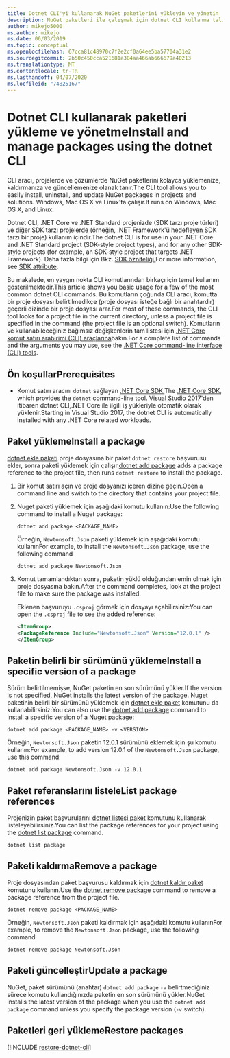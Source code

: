 ```yaml
---
title: Dotnet CLI'yi kullanarak NuGet paketlerini yükleyin ve yönetin
description: NuGet paketleri ile çalışmak için dotnet CLI kullanma talimatları.
author: mikejo5000
ms.author: mikejo
ms.date: 06/03/2019
ms.topic: conceptual
ms.openlocfilehash: 67cca81c48970c7f2e2cf0a64ee5ba57704a31e2
ms.sourcegitcommit: 2b50c450cca521681a384aa466ab666679a40213
ms.translationtype: MT
ms.contentlocale: tr-TR
ms.lasthandoff: 04/07/2020
ms.locfileid: "74825167"
---
```

# <a name="install-and-manage-packages-using-the-dotnet-cli"></a><span data-ttu-id="17b8e-103">Dotnet CLI kullanarak paketleri yükleme ve yönetme</span><span class="sxs-lookup"><span data-stu-id="17b8e-103">Install and manage packages using the dotnet CLI</span></span>

<span data-ttu-id="17b8e-104">CLI aracı, projelerde ve çözümlerde NuGet paketlerini kolayca yüklemenize, kaldırmanıza ve güncellemenize olanak tanır.</span><span class="sxs-lookup"><span data-stu-id="17b8e-104">The CLI tool allows you to easily install, uninstall, and update NuGet packages in projects and solutions.</span></span> <span data-ttu-id="17b8e-105">Windows, Mac OS X ve Linux'ta çalışır.</span><span class="sxs-lookup"><span data-stu-id="17b8e-105">It runs on Windows, Mac OS X, and Linux.</span></span>

<span data-ttu-id="17b8e-106">Dotnet CLI, .NET Core ve .NET Standard projenizde (SDK tarzı proje türleri) ve diğer SDK tarzı projelerde (örneğin, .NET Framework'ü hedefleyen SDK tarzı bir proje) kullanım içindir.</span><span class="sxs-lookup"><span data-stu-id="17b8e-106">The dotnet CLI is for use in your .NET Core and .NET Standard project (SDK-style project types), and for any other SDK-style projects (for example, an SDK-style project that targets .NET Framework).</span></span> <span data-ttu-id="17b8e-107">Daha fazla bilgi için Bkz. [SDK özniteliği.](/dotnet/core/tools/csproj#additions)</span><span class="sxs-lookup"><span data-stu-id="17b8e-107">For more information, see [SDK attribute](/dotnet/core/tools/csproj#additions).</span></span>

<span data-ttu-id="17b8e-108">Bu makalede, en yaygın nokta CLI komutlarından birkaçı için temel kullanım gösterilmektedir.</span><span class="sxs-lookup"><span data-stu-id="17b8e-108">This article shows you basic usage for a few of the most common dotnet CLI commands.</span></span> <span data-ttu-id="17b8e-109">Bu komutların çoğunda CLI aracı, komutta bir proje dosyası belirtilmedikçe (proje dosyası isteğe bağlı bir anahtardır) geçerli dizinde bir proje dosyası arar.</span><span class="sxs-lookup"><span data-stu-id="17b8e-109">For most of these commands, the CLI tool looks for a project file in the current directory, unless a project file is specified in the command (the project file is an optional switch).</span></span> <span data-ttu-id="17b8e-110">Komutların ve kullanabileceğiniz bağımsız değişkenlerin tam listesi için [.NET Core komut satırı arabirimi (CLI) araçlarına](../reference/dotnet-commands.md)bakın.</span><span class="sxs-lookup"><span data-stu-id="17b8e-110">For a complete list of commands and the arguments you may use, see the [.NET Core command-line interface (CLI) tools](../reference/dotnet-commands.md).</span></span>

## <a name="prerequisites"></a><span data-ttu-id="17b8e-111">Ön koşullar</span><span class="sxs-lookup"><span data-stu-id="17b8e-111">Prerequisites</span></span>

- <span data-ttu-id="17b8e-112">Komut satırı aracını `dotnet` sağlayan [.NET Core SDK.](https://www.microsoft.com/net/download/)</span><span class="sxs-lookup"><span data-stu-id="17b8e-112">The [.NET Core SDK](https://www.microsoft.com/net/download/), which provides the `dotnet` command-line tool.</span></span> <span data-ttu-id="17b8e-113">Visual Studio 2017'den itibaren dotnet CLI,.NET Core ile ilgili iş yükleriyle otomatik olarak yüklenir.</span><span class="sxs-lookup"><span data-stu-id="17b8e-113">Starting in Visual Studio 2017, the dotnet CLI is automatically installed with any .NET Core related workloads.</span></span>

## <a name="install-a-package"></a><span data-ttu-id="17b8e-114">Paket yükleme</span><span class="sxs-lookup"><span data-stu-id="17b8e-114">Install a package</span></span>

<span data-ttu-id="17b8e-115">[dotnet ekle paketi](/dotnet/core/tools/dotnet-add-package?tabs=netcore2x) proje dosyasına bir paket `dotnet restore` başvurusu ekler, sonra paketi yüklemek için çalışır.</span><span class="sxs-lookup"><span data-stu-id="17b8e-115">[dotnet add package](/dotnet/core/tools/dotnet-add-package?tabs=netcore2x) adds a package reference to the project file, then runs `dotnet restore` to install the package.</span></span>

1. <span data-ttu-id="17b8e-116">Bir komut satırı açın ve proje dosyanızı içeren dizine geçin.</span><span class="sxs-lookup"><span data-stu-id="17b8e-116">Open a command line and switch to the directory that contains your project file.</span></span>

2. <span data-ttu-id="17b8e-117">Nuget paketi yüklemek için aşağıdaki komutu kullanın:</span><span class="sxs-lookup"><span data-stu-id="17b8e-117">Use the following command to install a Nuget package:</span></span>

    ```dotnetcli
    dotnet add package <PACKAGE_NAME>
    ```

    <span data-ttu-id="17b8e-118">Örneğin, `Newtonsoft.Json` paketi yüklemek için aşağıdaki komutu kullanın</span><span class="sxs-lookup"><span data-stu-id="17b8e-118">For example, to install the `Newtonsoft.Json` package, use the following command</span></span>

    ```dotnetcli
    dotnet add package Newtonsoft.Json
    ```

3. <span data-ttu-id="17b8e-119">Komut tamamlandıktan sonra, paketin yüklü olduğundan emin olmak için proje dosyasına bakın.</span><span class="sxs-lookup"><span data-stu-id="17b8e-119">After the command completes, look at the project file to make sure the package was installed.</span></span>

   <span data-ttu-id="17b8e-120">Eklenen başvuruyu `.csproj` görmek için dosyayı açabilirsiniz:</span><span class="sxs-lookup"><span data-stu-id="17b8e-120">You can open the `.csproj` file to see the added reference:</span></span>

    ```xml
   <ItemGroup>
    <PackageReference Include="Newtonsoft.Json" Version="12.0.1" />
   </ItemGroup>
    ```

## <a name="install-a-specific-version-of-a-package"></a><span data-ttu-id="17b8e-121">Paketin belirli bir sürümünü yükleme</span><span class="sxs-lookup"><span data-stu-id="17b8e-121">Install a specific version of a package</span></span>

<span data-ttu-id="17b8e-122">Sürüm belirtilmemişse, NuGet paketin en son sürümünü yükler.</span><span class="sxs-lookup"><span data-stu-id="17b8e-122">If the version is not specified, NuGet installs the latest version of the package.</span></span> <span data-ttu-id="17b8e-123">Nuget paketinin belirli bir sürümünü yüklemek için [dotnet ekle paket](/dotnet/core/tools/dotnet-add-package?tabs=netcore2x) komutunu da kullanabilirsiniz:</span><span class="sxs-lookup"><span data-stu-id="17b8e-123">You can also use the [dotnet add package](/dotnet/core/tools/dotnet-add-package?tabs=netcore2x) command to install a specific version of a Nuget package:</span></span>

```dotnetcli
dotnet add package <PACKAGE_NAME> -v <VERSION>
```

<span data-ttu-id="17b8e-124">Örneğin, `Newtonsoft.Json` paketin 12.0.1 sürümünü eklemek için şu komutu kullanın:</span><span class="sxs-lookup"><span data-stu-id="17b8e-124">For example, to add version 12.0.1 of the `Newtonsoft.Json` package, use this command:</span></span>

```dotnetcli
dotnet add package Newtonsoft.Json -v 12.0.1
```

## <a name="list-package-references"></a><span data-ttu-id="17b8e-125">Paket referanslarını listele</span><span class="sxs-lookup"><span data-stu-id="17b8e-125">List package references</span></span>

<span data-ttu-id="17b8e-126">Projenizin paket başvurularını [dotnet listesi paket](/dotnet/core/tools/dotnet-list-package?tabs=netcore2x) komutunu kullanarak listeleyebilirsiniz.</span><span class="sxs-lookup"><span data-stu-id="17b8e-126">You can list the package references for your project using the [dotnet list package](/dotnet/core/tools/dotnet-list-package?tabs=netcore2x) command.</span></span>

```dotnetcli
dotnet list package
```

## <a name="remove-a-package"></a><span data-ttu-id="17b8e-127">Paketi kaldırma</span><span class="sxs-lookup"><span data-stu-id="17b8e-127">Remove a package</span></span>

<span data-ttu-id="17b8e-128">Proje dosyasından paket başvurusu kaldırmak için [dotnet kaldır paket](/dotnet/core/tools/dotnet-remove-package?tabs=netcore2x) komutunu kullanın.</span><span class="sxs-lookup"><span data-stu-id="17b8e-128">Use the [dotnet remove package](/dotnet/core/tools/dotnet-remove-package?tabs=netcore2x) command to remove a package reference from the project file.</span></span>

```dotnetcli
dotnet remove package <PACKAGE_NAME>
```

<span data-ttu-id="17b8e-129">Örneğin, `Newtonsoft.Json` paketi kaldırmak için aşağıdaki komutu kullanın</span><span class="sxs-lookup"><span data-stu-id="17b8e-129">For example, to remove the `Newtonsoft.Json` package, use the following command</span></span>

```dotnetcli
dotnet remove package Newtonsoft.Json
```

## <a name="update-a-package"></a><span data-ttu-id="17b8e-130">Paketi güncelleştir</span><span class="sxs-lookup"><span data-stu-id="17b8e-130">Update a package</span></span>

<span data-ttu-id="17b8e-131">NuGet, paket sürümünü (anahtar) `dotnet add package` `-v` belirtmediğiniz sürece komutu kullandığınızda paketin en son sürümünü yükler.</span><span class="sxs-lookup"><span data-stu-id="17b8e-131">NuGet installs the latest version of the package when you use the `dotnet add package` command unless you specify the package version (`-v` switch).</span></span>

## <a name="restore-packages"></a><span data-ttu-id="17b8e-132">Paketleri geri yükleme</span><span class="sxs-lookup"><span data-stu-id="17b8e-132">Restore packages</span></span>

[!INCLUDE [restore-dotnet-cli](includes/restore-dotnet-cli.md)]
